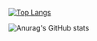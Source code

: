 

[![Top Langs](https://github-readme-stats.vercel.app/api/top-langs/?username=SaemHyun)](https://github.com/SaemHyun/github-readme-stats)

![Anurag's GitHub stats](https://github-readme-stats.vercel.app/api?username=anuraghazra&show_icons=true&theme=dracula)

